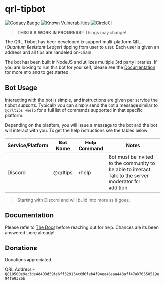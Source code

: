 # qrl-tipbot

[![Codacy Badge](https://api.codacy.com/project/badge/Grade/1bdaf7ba0efe47f1b4979319eda20803)](https://www.codacy.com/manual/fr1t2/qrl-tipbot?utm_source=github.com&amp;utm_medium=referral&amp;utm_content=fr1t2/qrl-tipbot&amp;utm_campaign=Badge_Grade) 
[![Known Vulnerabilities](https://snyk.io/test/github/fr1t2/qrl-tipbot/badge.svg?targetFile=package.json)](https://snyk.io/test/github/fr1t2/qrl-tipbot?targetFile=package.json)
[![CircleCI](https://circleci.com/gh/fr1t2/qrl-tipbot/tree/master.svg?style=svg)](https://circleci.com/gh/fr1t2/qrl-tipbot/tree/master)

> **THIS IS A WORK IN PROGRESS!!** Things may change!

The QRL Tipbot has been developed to support multi-platform QRL (*Quantum Resistant Ledger*) tipping from user to user. Each user is given an address and all tips are handeled on-chain.

The bot has been built in NodeJS and utilizes multiple 3rd party libraries. If you are looking to run this bot for your self, please see the [Documentation](https://github.com/fr1t2/qrltips/_docs) for more info and to get started.

## Bot Usage

Interacting with the bot is simple, and instructions are given per service the tipbot supports. Typically you can simply send the bot a message similar to `@qrltips +help` for a full list of commands supported in that specific platform.

Depending on the platform, you will issue a message to the bot and the bot will interact with you. To get the help instructions see the tables below

| Service/Platform  | Bot Name  | Help Command  |  Notes |
| --- | --- | --- | --- |
| Discord | @qrltips | +help | Bot must be invited to the community to be able to interact. Talk to the server moderator for addition |

> Starting with Discord and will build into more as it goes.

## Documentation 

Please refer to [The Docs](https://github.com/fr1t2/qrltips/_docs) before reaching out for help. Chances are its been answered there already!

## Donations

Donations appreciated

QRL Address - `Q010500e9ec3de4d403d59be6ff329134c6d6fab4f94ea40eaa443aff47ab76350519e94fe9326b`